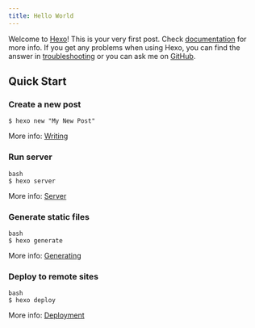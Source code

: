 ```yaml
---
title: Hello World
---
```


Welcome to [Hexo](https://hexo.io/)! This is your very first post. Check [documentation](https://hexo.io/docs/) for more info. If you get any problems when using Hexo, you can find the answer in [troubleshooting](https://hexo.io/docs/troubleshooting.html) or you can ask me on [GitHub](https://github.com/hexojs/hexo/issues).

## Quick Start

### Create a new post


```
$ hexo new "My New Post"
```



More info: [Writing](https://hexo.io/docs/writing.html)

### Run server

``` 
bash
$ hexo server
```

More info: [Server](https://hexo.io/docs/server.html)


### Generate static files

``` 
bash
$ hexo generate
```

More info: [Generating](https://hexo.io/docs/generating.html)

### Deploy to remote sites

``` 
bash
$ hexo deploy
```

More info: [Deployment](https://hexo.io/docs/one-command-deployment.html)
